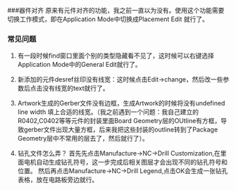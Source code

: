 ###器件对齐
原来有元件对齐的功能，我之前一直以为没有。使用这个功能需要切换工作模式，即在Application Mode中切换成Placement Edit 就行了。


### 常见问题
1. 有一段时候find窗口里面个别的类型隐藏看不见了，这时候可以右键选择Application Mode中的General Edit就行了。

2. 新添加的元件desref丝印没有线宽：这时候点击Edit->change，然后改一些参数后点击没有线宽的text就行了。

3. Artwork生成的Gerber文件没有边框，生成Artwork的时候将没有undefined line width 填上合适的线宽。（我之前遇到一个问题：我自己建立的R0402,C0402等等元件的封装里面Board Geometry层的OUtline有方框，导致gerber文件出现大量方框，后来我把这些封装的outline转到了Package Geometry层中不常用的层去了，然后就行了）。

4. 钻孔文件怎么弄？
   首先先点击Manufacture->NC->Drill Customization,在里面电机自动生成钻孔符号，这一步完成后相关图层才会出现不同的钻孔符号和位置。
   然后再点击Manufacture->NC->Drill Legend,点击OK会生成一张钻孔表格，放在电路板旁边就行。

